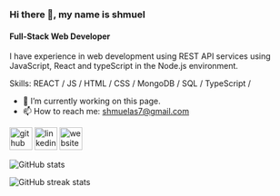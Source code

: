### Hi there 👋, my name is shmuel 
#### Full-Stack Web Developer 
I have experience in web development using REST API services using JavaScript, React and typeScript in the Node.js environment.

Skills:  REACT / JS / HTML / CSS / MongoDB / SQL / TypeScript /  

- 🔭 I’m currently working on this page. 
- 📫 How to reach me: shmuelas7@gmail.com 


[<img src='https://cdn.jsdelivr.net/npm/simple-icons@3.0.1/icons/github.svg' alt='github' height='40'>](https://github.com/shmuelas7)  [<img src='https://cdn.jsdelivr.net/npm/simple-icons@3.0.1/icons/linkedin.svg' alt='linkedin' height='40'>](https://www.linkedin.com/in/www.linkedin.com/in/shmuel-asherov-79608718b/)  [<img src='https://cdn.jsdelivr.net/npm/simple-icons@3.0.1/icons/icloud.svg' alt='website' height='40'>](https://remarkable-marshmallow-689ddf.netlify.app/)  

![GitHub stats](https://github-readme-stats.vercel.app/api?username=shmuelas7&show_icons=true)  

![GitHub streak stats](https://streak-stats.demolab.com/?user=shmuelas7)  

